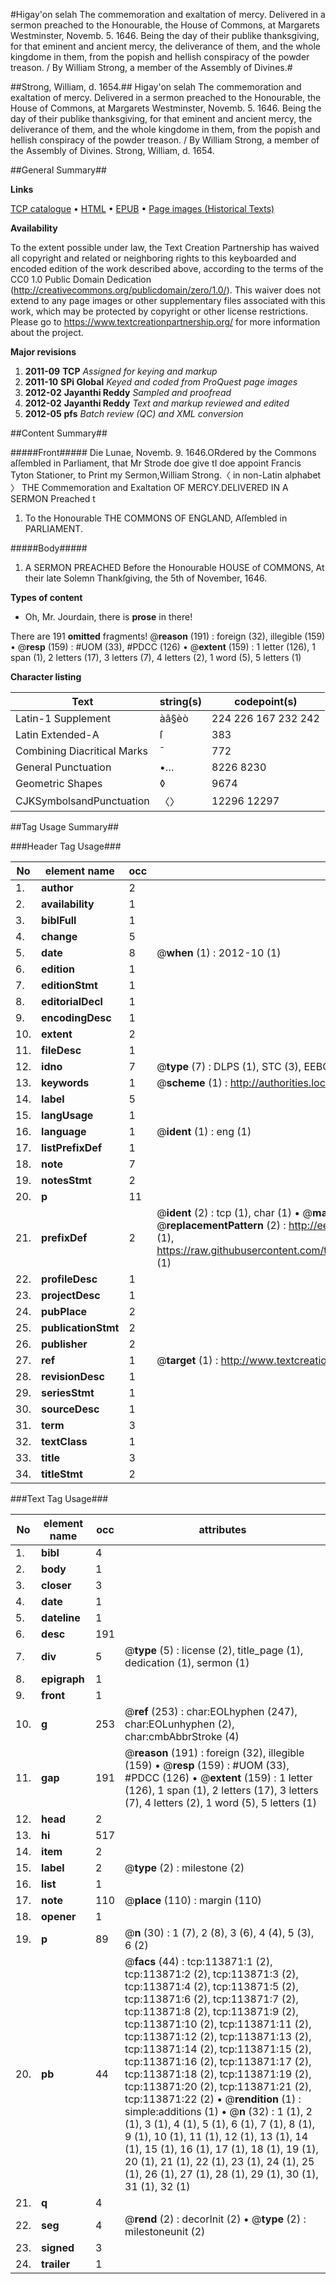 #Higay'on selah The commemoration and exaltation of mercy. Delivered in a sermon preached to the Honourable, the House of Commons, at Margarets Westminster, Novemb. 5. 1646. Being the day of their publike thanksgiving, for that eminent and ancient mercy, the deliverance of them, and the whole kingdome in them, from the popish and hellish conspiracy of the powder treason. / By William Strong, a member of the Assembly of Divines.#

##Strong, William, d. 1654.##
Higay'on selah The commemoration and exaltation of mercy. Delivered in a sermon preached to the Honourable, the House of Commons, at Margarets Westminster, Novemb. 5. 1646. Being the day of their publike thanksgiving, for that eminent and ancient mercy, the deliverance of them, and the whole kingdome in them, from the popish and hellish conspiracy of the powder treason. / By William Strong, a member of the Assembly of Divines.
Strong, William, d. 1654.

##General Summary##

**Links**

[TCP catalogue](http://www.ota.ox.ac.uk/tcp/)  • 
[HTML](http://tei.it.ox.ac.uk/tcp/Texts-HTML/free/A94/A94066.html)  • 
[EPUB](http://tei.it.ox.ac.uk/tcp/Texts-EPUB/free/A94/A94066.epub) • 
[Page images (Historical Texts)](https://historicaltexts.jisc.ac.uk/eebo-99861729e)

**Availability**

To the extent possible under law, the Text Creation Partnership has waived all copyright and related or neighboring rights to this keyboarded and encoded edition of the work described above, according to the terms of the CC0 1.0 Public Domain Dedication (http://creativecommons.org/publicdomain/zero/1.0/). This waiver does not extend to any page images or other supplementary files associated with this work, which may be protected by copyright or other license restrictions. Please go to https://www.textcreationpartnership.org/ for more information about the project.

**Major revisions**

1. __2011-09__ __TCP__ *Assigned for keying and markup*
1. __2011-10__ __SPi Global__ *Keyed and coded from ProQuest page images*
1. __2012-02__ __Jayanthi Reddy__ *Sampled and proofread*
1. __2012-02__ __Jayanthi Reddy__ *Text and markup reviewed and edited*
1. __2012-05__ __pfs__ *Batch review (QC) and XML conversion*

##Content Summary##

#####Front#####
Die Lunae, Novemb. 9. 1646.ORdered by the Commons aſſembled in Parliament, that Mr Strode doe give tI doe appoint Francis Tyton Stationer, to Print my Sermon,William Strong.〈 in non-Latin alphabet 〉 THE Commemoration and Exaltation OF MERCY.DELIVERED IN A SERMON Preached t
1. To the Honourable THE COMMONS OF ENGLAND, Aſſembled in PARLIAMENT.

#####Body#####

1. A SERMON PREACHED Before the Honourable HOUSE of COMMONS, At their late Solemn Thankſgiving, the 5th of November, 1646.

**Types of content**

  * Oh, Mr. Jourdain, there is **prose** in there!

There are 191 **omitted** fragments! 
 @__reason__ (191) : foreign (32), illegible (159)  •  @__resp__ (159) : #UOM (33), #PDCC (126)  •  @__extent__ (159) : 1 letter (126), 1 span (1), 2 letters (17), 3 letters (7), 4 letters (2), 1 word (5), 5 letters (1)

**Character listing**


|Text|string(s)|codepoint(s)|
|---|---|---|
|Latin-1 Supplement|àâ§èò|224 226 167 232 242|
|Latin Extended-A|ſ|383|
|Combining             Diacritical Marks|̄|772|
|General Punctuation|•…|8226 8230|
|Geometric Shapes|◊|9674|
|CJKSymbolsandPunctuation|〈〉|12296 12297|

##Tag Usage Summary##

###Header Tag Usage###

|No|element name|occ|attributes|
|---|---|---|---|
|1.|__author__|2||
|2.|__availability__|1||
|3.|__biblFull__|1||
|4.|__change__|5||
|5.|__date__|8| @__when__ (1) : 2012-10 (1)|
|6.|__edition__|1||
|7.|__editionStmt__|1||
|8.|__editorialDecl__|1||
|9.|__encodingDesc__|1||
|10.|__extent__|2||
|11.|__fileDesc__|1||
|12.|__idno__|7| @__type__ (7) : DLPS (1), STC (3), EEBO-CITATION (1), PROQUEST (1), VID (1)|
|13.|__keywords__|1| @__scheme__ (1) : http://authorities.loc.gov/ (1)|
|14.|__label__|5||
|15.|__langUsage__|1||
|16.|__language__|1| @__ident__ (1) : eng (1)|
|17.|__listPrefixDef__|1||
|18.|__note__|7||
|19.|__notesStmt__|2||
|20.|__p__|11||
|21.|__prefixDef__|2| @__ident__ (2) : tcp (1), char (1)  •  @__matchPattern__ (2) : ([0-9\-]+):([0-9IVX]+) (1), (.+) (1)  •  @__replacementPattern__ (2) : http://eebo.chadwyck.com/downloadtiff?vid=$1&page=$2 (1), https://raw.githubusercontent.com/textcreationpartnership/Texts/master/tcpchars.xml#$1 (1)|
|22.|__profileDesc__|1||
|23.|__projectDesc__|1||
|24.|__pubPlace__|2||
|25.|__publicationStmt__|2||
|26.|__publisher__|2||
|27.|__ref__|1| @__target__ (1) : http://www.textcreationpartnership.org/docs/. (1)|
|28.|__revisionDesc__|1||
|29.|__seriesStmt__|1||
|30.|__sourceDesc__|1||
|31.|__term__|3||
|32.|__textClass__|1||
|33.|__title__|3||
|34.|__titleStmt__|2||


###Text Tag Usage###

|No|element name|occ|attributes|
|---|---|---|---|
|1.|__bibl__|4||
|2.|__body__|1||
|3.|__closer__|3||
|4.|__date__|1||
|5.|__dateline__|1||
|6.|__desc__|191||
|7.|__div__|5| @__type__ (5) : license (2), title_page (1), dedication (1), sermon (1)|
|8.|__epigraph__|1||
|9.|__front__|1||
|10.|__g__|253| @__ref__ (253) : char:EOLhyphen (247), char:EOLunhyphen (2), char:cmbAbbrStroke (4)|
|11.|__gap__|191| @__reason__ (191) : foreign (32), illegible (159)  •  @__resp__ (159) : #UOM (33), #PDCC (126)  •  @__extent__ (159) : 1 letter (126), 1 span (1), 2 letters (17), 3 letters (7), 4 letters (2), 1 word (5), 5 letters (1)|
|12.|__head__|2||
|13.|__hi__|517||
|14.|__item__|2||
|15.|__label__|2| @__type__ (2) : milestone (2)|
|16.|__list__|1||
|17.|__note__|110| @__place__ (110) : margin (110)|
|18.|__opener__|1||
|19.|__p__|89| @__n__ (30) : 1 (7), 2 (8), 3 (6), 4 (4), 5 (3), 6 (2)|
|20.|__pb__|44| @__facs__ (44) : tcp:113871:1 (2), tcp:113871:2 (2), tcp:113871:3 (2), tcp:113871:4 (2), tcp:113871:5 (2), tcp:113871:6 (2), tcp:113871:7 (2), tcp:113871:8 (2), tcp:113871:9 (2), tcp:113871:10 (2), tcp:113871:11 (2), tcp:113871:12 (2), tcp:113871:13 (2), tcp:113871:14 (2), tcp:113871:15 (2), tcp:113871:16 (2), tcp:113871:17 (2), tcp:113871:18 (2), tcp:113871:19 (2), tcp:113871:20 (2), tcp:113871:21 (2), tcp:113871:22 (2)  •  @__rendition__ (1) : simple:additions (1)  •  @__n__ (32) : 1 (1), 2 (1), 3 (1), 4 (1), 5 (1), 6 (1), 7 (1), 8 (1), 9 (1), 10 (1), 11 (1), 12 (1), 13 (1), 14 (1), 15 (1), 16 (1), 17 (1), 18 (1), 19 (1), 20 (1), 21 (1), 22 (1), 23 (1), 24 (1), 25 (1), 26 (1), 27 (1), 28 (1), 29 (1), 30 (1), 31 (1), 32 (1)|
|21.|__q__|4||
|22.|__seg__|4| @__rend__ (2) : decorInit (2)  •  @__type__ (2) : milestoneunit (2)|
|23.|__signed__|3||
|24.|__trailer__|1||
